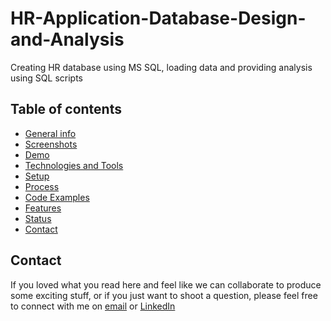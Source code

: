 # HR-Application-Database-Design-and-Analysis
Creating HR database using MS SQL, loading data and providing analysis using SQL scripts

## Table of contents
* [General info](#general-info)
* [Screenshots](#screenshots)
* [Demo](#demo)
* [Technologies and Tools](#technologies-and-tools)
* [Setup](#setup)
* [Process](#process)
* [Code Examples](#code-examples)
* [Features](#features)
* [Status](#status)
* [Contact](#contact)

## Contact
If you loved what you read here and feel like we can collaborate to produce some exciting stuff, or if you
just want to shoot a question, please feel free to connect with me on 
<a href="mailto:manishshukla.ms18@gmail.com">email</a> or 
<a href="https://www.linkedin.com/in/manishshukla-ms/" target="_blank">LinkedIn</a>


